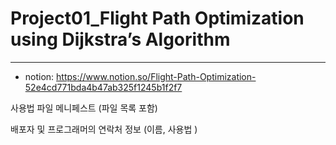 # Project01_Flight Path Optimization using Dijkstra’s Algorithm
-------------
* notion: https://www.notion.so/Flight-Path-Optimization-52e4cd771bda4b47ab325f1245b1f2f7




사용법
파일 메니페스트 (파일 목록 포함)

배포자 및 프로그래머의 연락처 정보 (이름, 사용법 )
